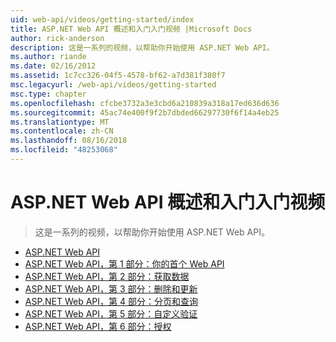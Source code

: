 ```yaml
---
uid: web-api/videos/getting-started/index
title: ASP.NET Web API 概述和入门入门视频 |Microsoft Docs
author: rick-anderson
description: 这是一系列的视频，以帮助你开始使用 ASP.NET Web API。
ms.author: riande
ms.date: 02/16/2012
ms.assetid: 1c7cc326-04f5-4578-bf62-a7d381f380f7
msc.legacyurl: /web-api/videos/getting-started
msc.type: chapter
ms.openlocfilehash: cfcbe3732a3e3cbd6a210839a318a17ed636d636
ms.sourcegitcommit: 45ac74e400f9f2b7dbded66297730f6f14a4eb25
ms.translationtype: MT
ms.contentlocale: zh-CN
ms.lasthandoff: 08/16/2018
ms.locfileid: "48253068"
---
```

<a name="aspnet-web-api-overview-and-getting-started-videos"></a>ASP.NET Web API 概述和入门入门视频
====================
> 这是一系列的视频，以帮助你开始使用 ASP.NET Web API。


- [ASP.NET Web API](aspnet-web-api.md)
- [ASP.NET Web API，第 1 部分：你的首个 Web API](your-first-web-api.md)
- [ASP.NET Web API，第 2 部分：获取数据](getting-data.md)
- [ASP.NET Web API，第 3 部分：删除和更新](delete-and-update.md)
- [ASP.NET Web API，第 4 部分：分页和查询](paging-and-querying.md)
- [ASP.NET Web API，第 5 部分：自定义验证](custom-validation.md)
- [ASP.NET Web API，第 6 部分：授权](authorization.md)
